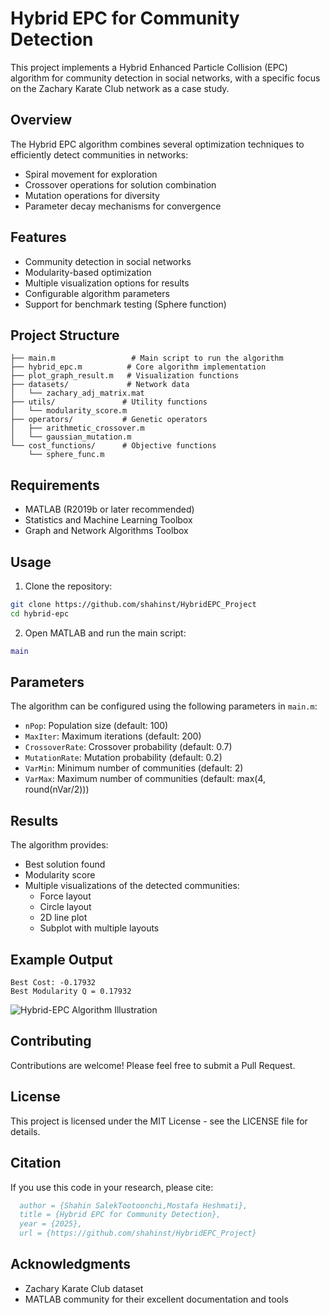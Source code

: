 # Hybrid EPC for Community Detection

This project implements a Hybrid Enhanced Particle Collision (EPC) algorithm for community detection in social networks, with a specific focus on the Zachary Karate Club network as a case study.

## Overview

The Hybrid EPC algorithm combines several optimization techniques to efficiently detect communities in networks:
- Spiral movement for exploration
- Crossover operations for solution combination
- Mutation operations for diversity
- Parameter decay mechanisms for convergence

## Features

- Community detection in social networks
- Modularity-based optimization
- Multiple visualization options for results
- Configurable algorithm parameters
- Support for benchmark testing (Sphere function)

## Project Structure

```
├── main.m                 # Main script to run the algorithm
├── hybrid_epc.m          # Core algorithm implementation
├── plot_graph_result.m   # Visualization functions
├── datasets/             # Network data
│   └── zachary_adj_matrix.mat
├── utils/               # Utility functions
│   └── modularity_score.m
├── operators/           # Genetic operators
│   ├── arithmetic_crossover.m
│   └── gaussian_mutation.m
└── cost_functions/      # Objective functions
    └── sphere_func.m
```

## Requirements

- MATLAB (R2019b or later recommended)
- Statistics and Machine Learning Toolbox
- Graph and Network Algorithms Toolbox

## Usage

1. Clone the repository:
```bash
git clone https://github.com/shahinst/HybridEPC_Project
cd hybrid-epc
```

2. Open MATLAB and run the main script:
```matlab
main
```

## Parameters

The algorithm can be configured using the following parameters in `main.m`:

- `nPop`: Population size (default: 100)
- `MaxIter`: Maximum iterations (default: 200)
- `CrossoverRate`: Crossover probability (default: 0.7)
- `MutationRate`: Mutation probability (default: 0.2)
- `VarMin`: Minimum number of communities (default: 2)
- `VarMax`: Maximum number of communities (default: max(4, round(nVar/2)))

## Results

The algorithm provides:
- Best solution found
- Modularity score
- Multiple visualizations of the detected communities:
  - Force layout
  - Circle layout
  - 2D line plot
  - Subplot with multiple layouts

## Example Output

```
Best Cost: -0.17932
Best Modularity Q = 0.17932
```
![Hybrid-EPC Algorithm Illustration](https://digicloud.tr/EPC.jpg)

## Contributing

Contributions are welcome! Please feel free to submit a Pull Request.

## License

This project is licensed under the MIT License - see the LICENSE file for details.

## Citation

If you use this code in your research, please cite:

```bibtex
  author = {Shahin SalekTootoonchi,Mostafa Heshmati},
  title = {Hybrid EPC for Community Detection},
  year = {2025},
  url = {https://github.com/shahinst/HybridEPC_Project}

```

## Acknowledgments

- Zachary Karate Club dataset
- MATLAB community for their excellent documentation and tools 
